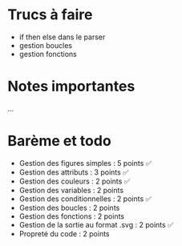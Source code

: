 # Trucs à faire


-   if then else dans le parser
-   gestion boucles
-   gestion fonctions


# Notes importantes

...

# Barème et todo

-   Gestion des figures simples : 5 points ✅
-   Gestion des attributs : 3 points ✅
-   Gestion des couleurs : 2 points ✅
-   Gestion des variables : 2 points
-   Gestion des conditionnelles : 2 points ✅
-   Gestion des boucles : 2 points
-   Gestion des fonctions : 2 points
-   Gestion de la sortie au format .svg : 2 points ✅
-   Propreté du code : 2 points
